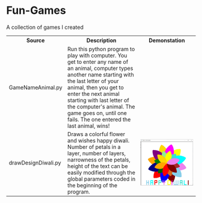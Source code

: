 # Fun-Games
A collection of games I created

<table>
  <tr>
    <th>Source</th>
    <th>Description</th>
    <th>Demonstation</th>
  </tr>
  <tr>
    <td>GameNameAnimal.py</td>
    <td>Run this python program to play with computer. You get to enter any name of an animal, computer types another name starting with the last letter of your animal, then you get to enter the next animal starting with last letter of the computer's animal. The game goes on, until one fails. The one entered the last animal, wins!</td>
    <td></td>
  </tr>
  <tr>
    <td>drawDesignDiwali.py</td>
    <td>Draws a colorful flower and wishes happy diwali. Number of petals in a layer, number of layers, narrowness of the petals, height of the text can be easily modified through the global parameters coded in the beginning of the program.</td>
    <td><img src="https://github.com/Sujata018/Fun-Games/blob/master/images/HappyFlower.JPG" ></td>
  </tr>

</table>
